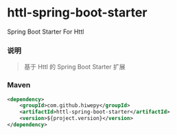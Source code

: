 # httl-spring-boot-starter
Spring Boot Starter For Httl


### 说明


 > 基于 Httl 的 Spring Boot Starter 扩展 

### Maven

``` xml
<dependency>
	<groupId>com.github.hiwepy</groupId>
	<artifactId>httl-spring-boot-starter</artifactId>
	<version>${project.version}</version>
</dependency>
```